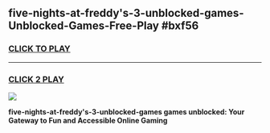 
## five-nights-at-freddy's-3-unblocked-games-Unblocked-Games-Free-Play #bxf56
<h3>
<a href="https://us.freeplayer.one?title=five-nights-at-freddy's-3-unblocked-games&ref=9M">CLICK TO PLAY</a></h3>
<hr>

<h3>
<a href="https://us.freeplayer.one?title=five-nights-at-freddy's-3-unblocked-games&ref=9M">CLICK 2 PLAY</a>
  
</h3>

<a href="https://us.freeplayer.one?title=five-nights-at-freddy's-3-unblocked-games&ref=9M"><img src="https://clearcache.store/games.png"></a>


**five-nights-at-freddy's-3-unblocked-games games unblocked: Your Gateway to Fun and Accessible Online Gaming**
